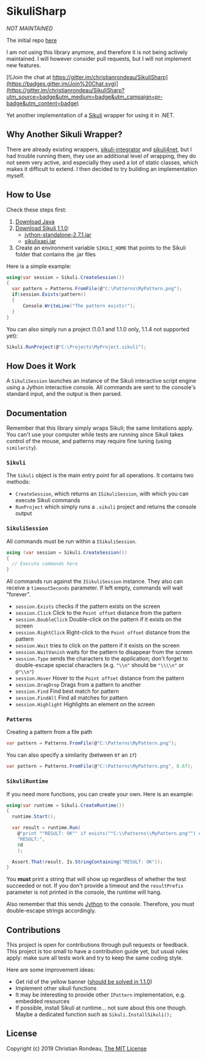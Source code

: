 # SikuliSharp

*NOT MAINTAINED*

The initial repo [here](https://github.com/christianrondeau/SikuliSharp)

I am not using this library anymore, and therefore it is not being actively maintained. I will however consider pull requests, but I will not implement new features.

[![Join the chat at https://gitter.im/christianrondeau/SikuliSharp](https://badges.gitter.im/Join%20Chat.svg)](https://gitter.im/christianrondeau/SikuliSharp?utm_source=badge&utm_medium=badge&utm_campaign=pr-badge&utm_content=badge)

Yet another implementation of a [Sikuli](http://www.sikulix.com/) wrapper for using it in .NET.

## Why Another Sikuli Wrapper?

There are already existing wrappers, [sikuli-integrator](https://code.google.com/p/sikuli-integrator/) and [sikuli4net](http://sourceforge.net/projects/sikuli4net/), but I had trouble running them, they use an additional level of wrapping, they do not seem very active, and especially they used a lot of static classes, which makes it difficult to extend. I then decided to try building an implementation myself.

## How to Use

Check these steps first:

1. [Download Java](http://java.com/en/download/)
2. [Download Sikuli 1.1.0](https://raiman.github.io/SikuliX1/downloads.html):
	* [jython-standalone-2.7.1.jar](https://repo1.maven.org/maven2/org/python/jython-standalone/2.7.1/jython-standalone-2.7.1.jar)  
	* [sikulixapi.jar](https://raiman.github.io/SikuliX1/sikulixapi.jar)  
3. Create an environment variable `SIKULI_HOME` that points to the Sikuli folder that contains the .jar files

Here is a simple example:

```c#
using(var session = Sikuli.CreateSession())
{
  var pattern = Patterns.FromFile(@"C:\Patterns\MyPattern.png"); 
  if(session.Exists(pattern))
  {
  	  Console.WriteLine("The pattern exists!");
  }
}
```

You can also simply run a project (1.0.1 and 1.1.0 only, 1.1.4 not supported yet):

```c#
Sikuli.RunProject(@"C:\Projects\MyProject.sikuli");
```

## How Does it Work

A `SikuliSession` launches an instance of the Sikuli interactive script engine using a Jython interactive console. All commands are sent to the console's standard input, and the output is then parsed.

## Documentation

Remember that this library simply wraps Sikuli; the same limitations apply. You can't use your computer while tests are running since Sikuli takes control of the mouse, and patterns may require fine tuning (using `similarity`).

### `Sikuli`

The `Sikuli` object is the main entry point for all operations. It contains two methods:

* `CreateSession`, which returns an `ISikuliSession`, with which you can execute Sikuli commands
* `RunProject` which simply runs a `.sikuli` project and returns the console output

### `SikuliSession`

All commands must be run within a `ISikuliSession`.

```c#
using (var session = Sikuli.CreateSession())
{
  // Execute commands here
}
```

All commands run against the `ISikuliSession` instance. They also can receive a `timeoutSeconds` parameter. If left empty, commands will wait "forever".

* `session.Exists` checks if the pattern exists on the screen
* `session.Click` Click to the `Point offset` distance from the pattern
* `session.DoubleClick` Double-click on the pattern if it exists on the screen
* `session.RightClick` Right-click to the `Point offset` distance from the pattern
* `session.Wait` tries to click on the pattern if it exists on the screen
* `session.WaitVanish` waits for the pattern to disappear from the screen
* `session.Type` sends the characters to the application; don't forget to double-escape special characters (e.g. `"\\n"` should be `"\\\\n"` or `@"\\n"`)
* `session.Hover` Hover to the `Point offset` distance from the pattern
* `session.DragDrop` Drags from a pattern to another
* `session.Find` Find best match for pattern
* `session.FindAll` Find all matches for pattern
* `session.Highlight` Highlights an element on the screen

### `Patterns`

Creating a pattern from a file path

```c#
var pattern = Patterns.FromFile(@"C:\Patterns\MyPattern.png"); 
```

You can also specify a similarity (between `0f` an `1f`)

```c#
var pattern = Patterns.FromFile(@"C:\Patterns\MyPattern.png", 0.6f); 
```

### `SikuliRuntime`

If you need more functions, you can create your own. Here is an example:

```c#
using(var runtime = Sikuli.CreateRuntime())
{
  runtime.Start();

  var result = runtime.Run(
    @"print ""RESULT: OK"" if exists(""C:\\Patterns\\MyPattern.png"") else ""RESULT: FAIL""",
    "RESULT:",
    0d
    );

  Assert.That(result, Is.StringContaining("RESULT: OK"));
}
```

You **must** print a string that will show up regardless of whether the test succeeded or not. If you don't provide a timeout and the `resultPrefix` parameter is not printed in the console, the runtime will hang.

Also remember that this sends [Jython](http://www.jython.org/) to the console. Therefore, you must double-escape strings accordingly.

## Contributions

This project is open for contributions through pull requests or feedback. This project is too small to have a contribution guide yet, but usual rules apply: make sure all tests work and try to keep the same coding style.

Here are some improvement ideas:

* Get rid of the yellow banner ([should be solved in 1.1.0](https://bugs.launchpad.net/sikuli/+bug/1221062))
* Implement other sikuli functions
* It may be interesting to provide other `IPattern` implementation, e.g. embedded resources
* If possible, install Sikuli at runtime... not sure about this one though. Maybe a dedicated function such as `Sikuli.InstallSikuli();`

## License

Copyright (c) 2019 Christian Rondeau, [The MIT License](LICENSE.md)
